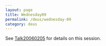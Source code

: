 ```yaml
---
layout: page
title: Wednesday09
permalink: /deus/wednesday-09
category: deus
---
```

See [Talk20060205](talk-20060205) for details on this session.
